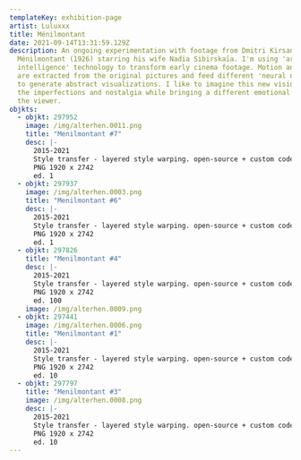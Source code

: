 ```yaml
---
templateKey: exhibition-page
artist: Luluxxx
title: Ménilmontant
date: 2021-09-14T13:31:59.129Z
description: An ongoing experimentation with footage from Dmitri Kirsanoff's
  Ménilmontant (1926) starring his wife Nadia Sibirskaïa. I'm using 'artificial
  intelligence' technology to transform early cinema footage. Motion and shapes
  are extracted from the original pictures and feed different 'neural networks'
  to generate abstract visualizations. I like to imagine this new vision embeds
  the imperfections and nostalgia while bringing a different emotional state to
  the viewer.
objkts:
  - objkt: 297952
    image: /img/alterhen.0011.png
    title: "Menilmontant #7"
    desc: |-
      2015-2021
      Style transfer - layered style warping. open-source + custom code
      PNG 1920 x 2742
      ed. 1
  - objkt: 297937
    image: /img/alterhen.0003.png
    title: "Menilmontant #6"
    desc: |-
      2015-2021
      Style transfer - layered style warping. open-source + custom code
      PNG 1920 x 2742
      ed. 1
  - objkt: 297826
    title: "Menilmontant #4"
    desc: |-
      2015-2021
      Style transfer - layered style warping. open-source + custom code
      PNG 1920 x 2742
      ed. 100
    image: /img/alterhen.0009.png
  - objkt: 297441
    image: /img/alterhen.0006.png
    title: "Menilmontant #1"
    desc: |-
      2015-2021
      Style transfer - layered style warping. open-source + custom code
      PNG 1920 x 2742
      ed. 10
  - objkt: 297797
    title: "Menilmontant #3"
    image: /img/alterhen.0008.png
    desc: |-
      2015-2021
      Style transfer - layered style warping. open-source + custom code
      PNG 1920 x 2742
      ed. 10
---
```

